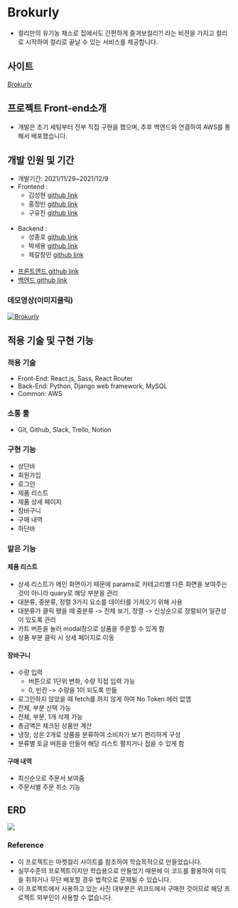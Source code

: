 # Brokurly

- 컬리만의 유기농 채소로 집에서도 간편하게 즐겨보컬리?! 라는 비젼을 가지고 컬리로 시작하여 컬리로 끝날 수 있는 서비스를 제공합니다.

## 사이트

[Brokurly](http://brokurly.s3-website.ap-northeast-2.amazonaws.com/)

## 프로젝트 Front-end소개

- 개발은 초기 세팅부터 전부 직접 구현을 했으며, 추후 백엔드와 연결하여 AWS를 통해서 배포했습니다.

## 개발 인원 및 기간

- 개발기간: 2021/11/29~2021/12/9
- Frontend :
  - 김성현 [github link](https://github.com/Globalkmaria)
  - 홍정빈 [github link](https://github.com/tohjbin2)
  - 구유진 [github link](https://github.com/sodalite1204)
    <br/><br/>
- Backend :
  - 성종호 [github link](https://github.com/SeongJongHo)
  - 박세용 [github link](https://github.com/se-yong)
  - 제갈창민 [github link](https://github.com/Ted0527)
    <br/><br/>
- [프론트엔드 github link](https://github.com/wecode-bootcamp-korea/27-1st-Brokurly-frontend.git)
- [백엔드 github link](https://github.com/wecode-bootcamp-korea/27-1st-Brokurly-backend.git)

### 데모영상(이미지클릭)

[![Brokurly](https://images.velog.io/images/sodalite1204/post/c8929616-0e2f-4f1d-81ce-9efd896c4a03/%E1%84%89%E1%85%B3%E1%84%8F%E1%85%B3%E1%84%85%E1%85%B5%E1%86%AB%E1%84%89%E1%85%A3%E1%86%BA%202021-12-13%2010.03.14.png)](https://youtu.be/th74v_hDXtM)

## 적용 기술 및 구현 기능

### 적용 기술

- Front-End: React.js, Sass, React Router
- Back-End: Python, Django web framework, MySQL
- Common: AWS

### 소통 툴

- Git, Github, Slack, Trello, Notion

### 구현 기능

- 상단바
- 회원가입
- 로그인
- 제품 리스트
- 제품 상세 페이지
- 장바구니
- 구매 내역
- 하단바

### 맡은 기능

#### 제품 리스트

- 상세 리스트가 메인 화면이기 때문에 params로 카테고리별 다른 화면을 보여주는 것이 아니라 quary로 해당 부분을 관리
- 대분류, 중분류, 정렬 3가지 요소를 데이터를 가져오기 위해 사용
- 대분류가 클릭 됐을 때 중분류 -> 전체 보기, 정렬 -> 신상순으로 정렬되어 일관성이 있도록 관리
- 카트 버튼을 눌러 modal창으로 상품을 주문할 수 있게 함
- 상품 부분 클릭 시 상세 페이지로 이동

#### 장바구니

- 수량 입력
  - 버튼으로 1단위 변화, 수량 직접 입력 가능
  - 0, 빈칸 -> 수량을 1이 되도록 만듦
- 로그인하지 않았을 때 fetch를 하지 않게 하여 No Token 에러 없앰
- 전체, 부분 선택 가능
- 전체, 부분, 1개 삭제 가능
- 총금액은 체크된 상품만 계산
- 냉장, 상온 2개로 상품을 분류하여 소비자가 보기 편리하게 구성
- 분류별 토글 버튼을 만들어 해당 리스트 펼치거나 접을 수 있게 함

#### 구매 내역

- 최신순으로 주문서 보여줌
- 주문서별 주문 취소 기능

## ERD

![](https://images.velog.io/images/sodalite1204/post/73e9d194-bb45-40df-bf7c-09ae5fc2baa2/erd.png)

### Reference

- 이 프로젝트는 마켓컬리 사이트를 참조하여 학습목적으로 만들었습니다.
- 실무수준의 프로젝트이지만 학습용으로 만들었기 때문에 이 코드를 활용하여 이득을 취하거나 무단 배포할 경우 법적으로 문제될 수 있습니다.
- 이 프로젝트에서 사용하고 있는 사진 대부분은 위코드에서 구매한 것이므로 해당 프로젝트 외부인이 사용할 수 없습니다.
